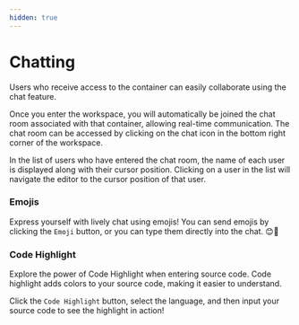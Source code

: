 ```yaml
---
hidden: true
---
```


# Chatting

Users who receive access to the container can easily collaborate using the chat feature.

Once you enter the workspace, you will automatically be joined the chat room associated with that container, allowing real-time communication. The chat room can be accessed by clicking on the chat icon in the bottom right corner of the workspace.

In the list of users who have entered the chat room, the name of each user is displayed along with their cursor position. Clicking on a user in the list will navigate the editor to the cursor position of that user.

### Emojis <a href="#emojis" id="emojis"></a>

Express yourself with lively chat using emojis! You can send emojis by clicking the `Emoji` button, or you can type them directly into the chat. 😊🎉

### Code Highlight <a href="#code-highlight" id="code-highlight"></a>

Explore the power of Code Highlight when entering source code. Code highlight adds colors to your source code, making it easier to understand.

Click the `Code Highlight` button, select the language, and then input your source code to see the highlight in action!
